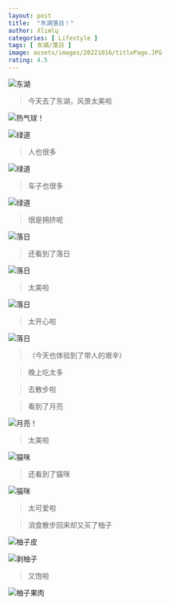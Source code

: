 ```yaml
---
layout: post
title:  "东湖落日！"
author: ʎlıʍlɥ
categories: [ Lifestyle ]
tags: [ 东湖/落日 ]
image: assets/images/20221016/titlePage.JPG
rating: 4.5
---
```

![东湖](https://theshadow629.github.io/Cycling/assets/images/20221016/el.JPG)
> 今天去了东湖，风景太美啦

![热气球！](https://theshadow629.github.io/Cycling/assets/images/20221016/ballon4.JPG)

![绿道](https://theshadow629.github.io/Cycling/assets/images/20221016/gr.JPG)

> 人也很多

![绿道](https://theshadow629.github.io/Cycling/assets/images/20221016/gr1.JPG)

> 车子也很多

![绿道](https://theshadow629.github.io/Cycling/assets/images/20221016/gr2.JPG)

> 很是拥挤呢

![落日](https://theshadow629.github.io/Cycling/assets/images/20221016/sunset.JPG)

> 还看到了落日

![落日](https://theshadow629.github.io/Cycling/assets/images/20221016/sunset2.JPG)

> 太美啦

![落日](https://theshadow629.github.io/Cycling/assets/images/20221016/sunset4.JPG)

> 太开心啦

![落日](https://theshadow629.github.io/Cycling/assets/images/20221016/sunset5.JPG)
> （今天也体验到了带人的艰辛）

> 晚上吃太多

> 去散步啦

> 看到了月亮

![月亮！](https://theshadow629.github.io/Cycling/assets/images/20221016/moon.jpg)

> 太美啦

![猫咪](https://theshadow629.github.io/Cycling/assets/images/20221016/cat1.JPEG)

> 还看到了猫咪

![猫咪](https://theshadow629.github.io/Cycling/assets/images/20221016/cat2.JPEG)

> 太可爱啦

> 消食散步回来却又买了柚子

![柚子皮](https://theshadow629.github.io/Cycling/assets/images/20221016/pomelo.JPEG)

![剥柚子](https://theshadow629.github.io/Cycling/assets/images/20221016/pomelo2.JPEG)

> 又饱啦

![柚子果肉](https://theshadow629.github.io/Cycling/assets/images/20221016/pomelo1.JPEG)


